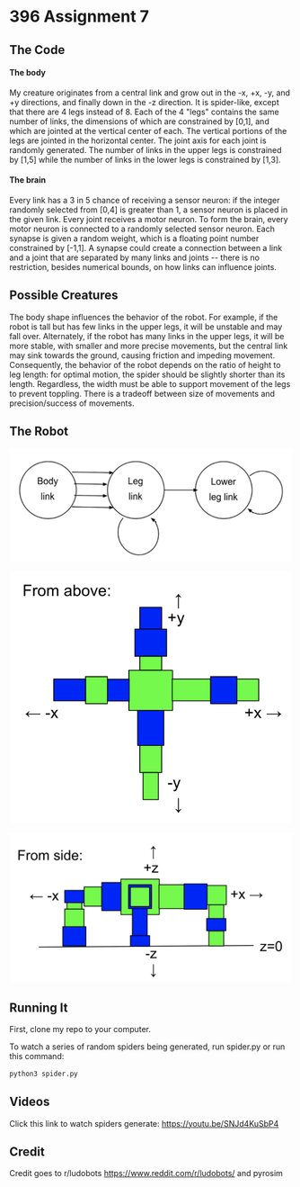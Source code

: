 # 396 Assignment 7

## The Code

#### The body
My creature originates from a central link and grow out in the -x, +x, -y, and +y directions, and finally down in the -z direction. It is spider-like, except that there are 4 legs instead of 8. Each of the 4 "legs" contains the same number of links, the dimensions of which are constrained by [0,1], and which are jointed at the vertical center of each. The vertical portions of the legs are jointed in the horizontal center. The joint axis for each joint is randomly generated. The number of links in the upper legs is constrained by [1,5] while the number of links in the lower legs is constrained by [1,3]. 

#### The brain
Every link has a 3 in 5 chance of receiving a sensor neuron: if the integer randomly selected from [0,4] is greater than 1, a sensor neuron is placed in the given link. Every joint receives a motor neuron. To form the brain, every motor neuron is connected to a randomly selected sensor neuron. Each synapse is given a random weight, which is a floating point number constrained by [-1,1]. A synapse could create a connection between a link and a joint that are separated by many links and joints -- there is no restriction, besides numerical bounds, on how links can influence joints.

## Possible Creatures

The body shape influences the behavior of the robot. For example, if the robot is tall but has few links in the upper legs, it will be unstable and may fall over. Alternately, if the robot has many links in the upper legs, it will be more stable, with smaller and more precise movements, but the central link may sink towards the ground, causing friction and impeding movement. Consequently, the behavior of the robot depends on the ratio of height to leg length: for optimal motion, the spider should be slightly shorter than its length. Regardless, the width must be able to support movement of the legs to prevent toppling. There is a tradeoff between size of movements and precision/success of movements.

## The Robot
![alt text](https://github.com/juliagangi/mybots/blob/3DCreature/robotcycle.png?raw=true)

![alt text](https://github.com/juliagangi/mybots/blob/3DCreature/fromabove.png?raw=true)

![alt text](https://github.com/juliagangi/mybots/blob/3DCreature/sideview.png?raw=true)

## Running It

First, clone my repo to your computer.

To watch a series of random spiders being generated, run spider.py or run this command:

```bash
python3 spider.py
```

## Videos

Click this link to watch spiders generate: <https://youtu.be/SNJd4KuSbP4>

## Credit

Credit goes to r/ludobots <https://www.reddit.com/r/ludobots/> and pyrosim

